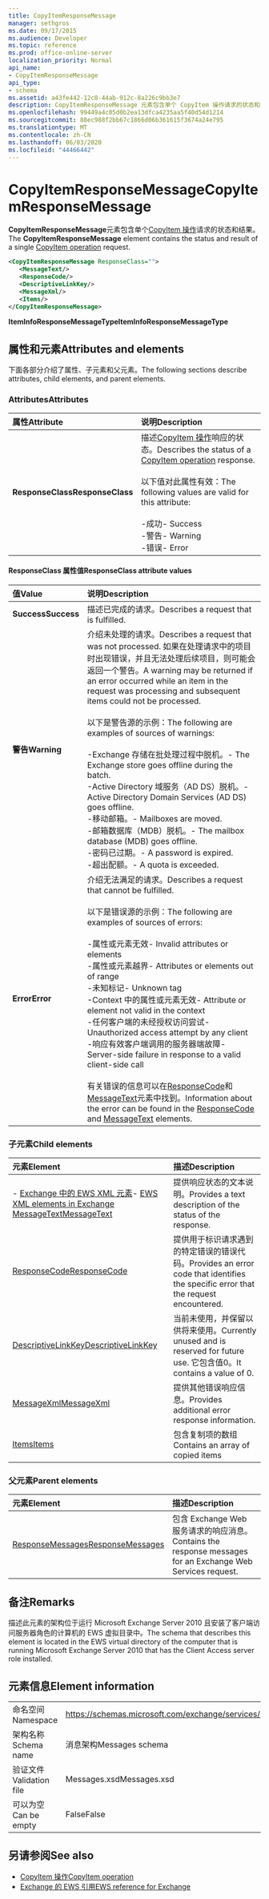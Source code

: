 ```yaml
---
title: CopyItemResponseMessage
manager: sethgros
ms.date: 09/17/2015
ms.audience: Developer
ms.topic: reference
ms.prod: office-online-server
localization_priority: Normal
api_name:
- CopyItemResponseMessage
api_type:
- schema
ms.assetid: a43fe442-12c8-44ab-912c-8a226c9bb3e7
description: CopyItemResponseMessage 元素包含单个 CopyItem 操作请求的状态和结果。
ms.openlocfilehash: 99449a4c05d0b2ea13dfca4235aa5f40d54d1214
ms.sourcegitcommit: 88ec988f2bb67c1866d06b361615f3674a24e795
ms.translationtype: MT
ms.contentlocale: zh-CN
ms.lasthandoff: 06/03/2020
ms.locfileid: "44466442"
---
```

# <a name="copyitemresponsemessage"></a><span data-ttu-id="18164-103">CopyItemResponseMessage</span><span class="sxs-lookup"><span data-stu-id="18164-103">CopyItemResponseMessage</span></span>

<span data-ttu-id="18164-104">**CopyItemResponseMessage**元素包含单个[CopyItem 操作](copyitem-operation.md)请求的状态和结果。</span><span class="sxs-lookup"><span data-stu-id="18164-104">The **CopyItemResponseMessage** element contains the status and result of a single [CopyItem operation](copyitem-operation.md) request.</span></span> 
  
```xml
<CopyItemResponseMessage ResponseClass="">
   <MessageText/>
   <ResponseCode/>
   <DescriptiveLinkKey/>
   <MessageXml/>
   <Items/>
</CopyItemResponseMessage>
```

 <span data-ttu-id="18164-105">**ItemInfoResponseMessageType**</span><span class="sxs-lookup"><span data-stu-id="18164-105">**ItemInfoResponseMessageType**</span></span>
## <a name="attributes-and-elements"></a><span data-ttu-id="18164-106">属性和元素</span><span class="sxs-lookup"><span data-stu-id="18164-106">Attributes and elements</span></span>

<span data-ttu-id="18164-107">下面各部分介绍了属性、子元素和父元素。</span><span class="sxs-lookup"><span data-stu-id="18164-107">The following sections describe attributes, child elements, and parent elements.</span></span>
  
### <a name="attributes"></a><span data-ttu-id="18164-108">Attributes</span><span class="sxs-lookup"><span data-stu-id="18164-108">Attributes</span></span>

|<span data-ttu-id="18164-109">**属性**</span><span class="sxs-lookup"><span data-stu-id="18164-109">**Attribute**</span></span>|<span data-ttu-id="18164-110">**说明**</span><span class="sxs-lookup"><span data-stu-id="18164-110">**Description**</span></span>|
|:-----|:-----|
|<span data-ttu-id="18164-111">**ResponseClass**</span><span class="sxs-lookup"><span data-stu-id="18164-111">**ResponseClass**</span></span> <br/> | <span data-ttu-id="18164-112">描述[CopyItem 操作](copyitem-operation.md)响应的状态。</span><span class="sxs-lookup"><span data-stu-id="18164-112">Describes the status of a [CopyItem operation](copyitem-operation.md) response.</span></span><br/><br/><span data-ttu-id="18164-113">以下值对此属性有效：</span><span class="sxs-lookup"><span data-stu-id="18164-113">The following values are valid for this attribute:</span></span><br/><br/><span data-ttu-id="18164-114">-成功</span><span class="sxs-lookup"><span data-stu-id="18164-114">- Success</span></span>  <br/><span data-ttu-id="18164-115">-警告</span><span class="sxs-lookup"><span data-stu-id="18164-115">-  Warning</span></span>  <br/><span data-ttu-id="18164-116">-错误</span><span class="sxs-lookup"><span data-stu-id="18164-116">-  Error</span></span>  <br/> |
   
#### <a name="responseclass-attribute-values"></a><span data-ttu-id="18164-117">ResponseClass 属性值</span><span class="sxs-lookup"><span data-stu-id="18164-117">ResponseClass attribute values</span></span>

|<span data-ttu-id="18164-118">**值**</span><span class="sxs-lookup"><span data-stu-id="18164-118">**Value**</span></span>|<span data-ttu-id="18164-119">**说明**</span><span class="sxs-lookup"><span data-stu-id="18164-119">**Description**</span></span>|
|:-----|:-----|
|<span data-ttu-id="18164-120">**Success**</span><span class="sxs-lookup"><span data-stu-id="18164-120">**Success**</span></span> <br/> |<span data-ttu-id="18164-121">描述已完成的请求。</span><span class="sxs-lookup"><span data-stu-id="18164-121">Describes a request that is fulfilled.</span></span>  <br/> |
|<span data-ttu-id="18164-122">**警告**</span><span class="sxs-lookup"><span data-stu-id="18164-122">**Warning**</span></span> <br/> | <span data-ttu-id="18164-123">介绍未处理的请求。</span><span class="sxs-lookup"><span data-stu-id="18164-123">Describes a request that was not processed.</span></span> <span data-ttu-id="18164-124">如果在处理请求中的项目时出现错误，并且无法处理后续项目，则可能会返回一个警告。</span><span class="sxs-lookup"><span data-stu-id="18164-124">A warning may be returned if an error occurred while an item in the request was processing and subsequent items could not be processed.</span></span><br/><br/><span data-ttu-id="18164-125">以下是警告源的示例：</span><span class="sxs-lookup"><span data-stu-id="18164-125">The following are examples of sources of warnings:</span></span><br/><br/><span data-ttu-id="18164-126">-Exchange 存储在批处理过程中脱机。</span><span class="sxs-lookup"><span data-stu-id="18164-126">- The Exchange store goes offline during the batch.</span></span>  <br/><span data-ttu-id="18164-127">-Active Directory 域服务（AD DS）脱机。</span><span class="sxs-lookup"><span data-stu-id="18164-127">-  Active Directory Domain Services (AD DS) goes offline.</span></span>  <br/><span data-ttu-id="18164-128">-移动邮箱。</span><span class="sxs-lookup"><span data-stu-id="18164-128">-  Mailboxes are moved.</span></span>  <br/><span data-ttu-id="18164-129">-邮箱数据库（MDB）脱机。</span><span class="sxs-lookup"><span data-stu-id="18164-129">-  The mailbox database (MDB) goes offline.</span></span>  <br/><span data-ttu-id="18164-130">-密码已过期。</span><span class="sxs-lookup"><span data-stu-id="18164-130">-  A password is expired.</span></span>  <br/><span data-ttu-id="18164-131">-超出配额。</span><span class="sxs-lookup"><span data-stu-id="18164-131">-  A quota is exceeded.</span></span>  <br/> |
|<span data-ttu-id="18164-132">**Error**</span><span class="sxs-lookup"><span data-stu-id="18164-132">**Error**</span></span> <br/> | <span data-ttu-id="18164-133">介绍无法满足的请求。</span><span class="sxs-lookup"><span data-stu-id="18164-133">Describes a request that cannot be fulfilled.</span></span><br/><br/><span data-ttu-id="18164-134">以下是错误源的示例：</span><span class="sxs-lookup"><span data-stu-id="18164-134">The following are examples of sources of errors:</span></span>  <br/><br/><span data-ttu-id="18164-135">-属性或元素无效</span><span class="sxs-lookup"><span data-stu-id="18164-135">- Invalid attributes or elements</span></span>  <br/><span data-ttu-id="18164-136">-属性或元素越界</span><span class="sxs-lookup"><span data-stu-id="18164-136">-  Attributes or elements out of range</span></span>  <br/><span data-ttu-id="18164-137">-未知标记</span><span class="sxs-lookup"><span data-stu-id="18164-137">-  Unknown tag</span></span>  <br/><span data-ttu-id="18164-138">-Context 中的属性或元素无效</span><span class="sxs-lookup"><span data-stu-id="18164-138">-  Attribute or element not valid in the context</span></span>  <br/><span data-ttu-id="18164-139">-任何客户端的未经授权访问尝试</span><span class="sxs-lookup"><span data-stu-id="18164-139">-  Unauthorized access attempt by any client</span></span>  <br/><span data-ttu-id="18164-140">-响应有效客户端调用的服务器端故障</span><span class="sxs-lookup"><span data-stu-id="18164-140">-  Server-side failure in response to a valid client-side call</span></span><br/><br/><span data-ttu-id="18164-141">有关错误的信息可以在[ResponseCode](responsecode.md)和[MessageText](messagetext.md)元素中找到。</span><span class="sxs-lookup"><span data-stu-id="18164-141">Information about the error can be found in the [ResponseCode](responsecode.md) and [MessageText](messagetext.md) elements.</span></span>  <br/> |
   
### <a name="child-elements"></a><span data-ttu-id="18164-142">子元素</span><span class="sxs-lookup"><span data-stu-id="18164-142">Child elements</span></span>

|<span data-ttu-id="18164-143">**元素**</span><span class="sxs-lookup"><span data-stu-id="18164-143">**Element**</span></span>|<span data-ttu-id="18164-144">**描述**</span><span class="sxs-lookup"><span data-stu-id="18164-144">**Description**</span></span>|
|:-----|:-----|
|<span data-ttu-id="18164-145">- [Exchange 中的 EWS XML 元素](ews-xml-elements-in-exchange.md)</span><span class="sxs-lookup"><span data-stu-id="18164-145">- [EWS XML elements in Exchange](ews-xml-elements-in-exchange.md)</span></span> <br/> [<span data-ttu-id="18164-146">MessageText</span><span class="sxs-lookup"><span data-stu-id="18164-146">MessageText</span></span>](messagetext.md) <br/> |<span data-ttu-id="18164-147">提供响应状态的文本说明。</span><span class="sxs-lookup"><span data-stu-id="18164-147">Provides a text description of the status of the response.</span></span>  <br/> |
|[<span data-ttu-id="18164-148">ResponseCode</span><span class="sxs-lookup"><span data-stu-id="18164-148">ResponseCode</span></span>](responsecode.md) <br/> |<span data-ttu-id="18164-149">提供用于标识请求遇到的特定错误的错误代码。</span><span class="sxs-lookup"><span data-stu-id="18164-149">Provides an error code that identifies the specific error that the request encountered.</span></span>  <br/> |
|[<span data-ttu-id="18164-150">DescriptiveLinkKey</span><span class="sxs-lookup"><span data-stu-id="18164-150">DescriptiveLinkKey</span></span>](descriptivelinkkey.md) <br/> |<span data-ttu-id="18164-151">当前未使用，并保留以供将来使用。</span><span class="sxs-lookup"><span data-stu-id="18164-151">Currently unused and is reserved for future use.</span></span> <span data-ttu-id="18164-152">它包含值0。</span><span class="sxs-lookup"><span data-stu-id="18164-152">It contains a value of 0.</span></span>  <br/> |
|[<span data-ttu-id="18164-153">MessageXml</span><span class="sxs-lookup"><span data-stu-id="18164-153">MessageXml</span></span>](messagexml.md) <br/> |<span data-ttu-id="18164-154">提供其他错误响应信息。</span><span class="sxs-lookup"><span data-stu-id="18164-154">Provides additional error response information.</span></span>  <br/> |
|[<span data-ttu-id="18164-155">Items</span><span class="sxs-lookup"><span data-stu-id="18164-155">Items</span></span>](items.md) <br/> |<span data-ttu-id="18164-156">包含复制项的数组</span><span class="sxs-lookup"><span data-stu-id="18164-156">Contains an array of copied items</span></span>  <br/> |
   
### <a name="parent-elements"></a><span data-ttu-id="18164-157">父元素</span><span class="sxs-lookup"><span data-stu-id="18164-157">Parent elements</span></span>

|<span data-ttu-id="18164-158">**元素**</span><span class="sxs-lookup"><span data-stu-id="18164-158">**Element**</span></span>|<span data-ttu-id="18164-159">**描述**</span><span class="sxs-lookup"><span data-stu-id="18164-159">**Description**</span></span>|
|:-----|:-----|
|[<span data-ttu-id="18164-160">ResponseMessages</span><span class="sxs-lookup"><span data-stu-id="18164-160">ResponseMessages</span></span>](responsemessages.md) <br/> |<span data-ttu-id="18164-161">包含 Exchange Web 服务请求的响应消息。</span><span class="sxs-lookup"><span data-stu-id="18164-161">Contains the response messages for an Exchange Web Services request.</span></span>  <br/> |
   
## <a name="remarks"></a><span data-ttu-id="18164-162">备注</span><span class="sxs-lookup"><span data-stu-id="18164-162">Remarks</span></span>

<span data-ttu-id="18164-163">描述此元素的架构位于运行 Microsoft Exchange Server 2010 且安装了客户端访问服务器角色的计算机的 EWS 虚拟目录中。</span><span class="sxs-lookup"><span data-stu-id="18164-163">The schema that describes this element is located in the EWS virtual directory of the computer that is running Microsoft Exchange Server 2010 that has the Client Access server role installed.</span></span>
  
## <a name="element-information"></a><span data-ttu-id="18164-164">元素信息</span><span class="sxs-lookup"><span data-stu-id="18164-164">Element information</span></span>

|||
|:-----|:-----|
|<span data-ttu-id="18164-165">命名空间</span><span class="sxs-lookup"><span data-stu-id="18164-165">Namespace</span></span>  <br/> |https://schemas.microsoft.com/exchange/services/2006/messages  <br/> |
|<span data-ttu-id="18164-166">架构名称</span><span class="sxs-lookup"><span data-stu-id="18164-166">Schema name</span></span>  <br/> |<span data-ttu-id="18164-167">消息架构</span><span class="sxs-lookup"><span data-stu-id="18164-167">Messages schema</span></span>  <br/> |
|<span data-ttu-id="18164-168">验证文件</span><span class="sxs-lookup"><span data-stu-id="18164-168">Validation file</span></span>  <br/> |<span data-ttu-id="18164-169">Messages.xsd</span><span class="sxs-lookup"><span data-stu-id="18164-169">Messages.xsd</span></span>  <br/> |
|<span data-ttu-id="18164-170">可以为空</span><span class="sxs-lookup"><span data-stu-id="18164-170">Can be empty</span></span>  <br/> |<span data-ttu-id="18164-171">False</span><span class="sxs-lookup"><span data-stu-id="18164-171">False</span></span>  <br/> |
   
## <a name="see-also"></a><span data-ttu-id="18164-172">另请参阅</span><span class="sxs-lookup"><span data-stu-id="18164-172">See also</span></span>

- [<span data-ttu-id="18164-173">CopyItem 操作</span><span class="sxs-lookup"><span data-stu-id="18164-173">CopyItem operation</span></span>](copyitem-operation.md)
- [<span data-ttu-id="18164-174">Exchange 的 EWS 引用</span><span class="sxs-lookup"><span data-stu-id="18164-174">EWS reference for Exchange</span></span>](ews-reference-for-exchange.md)

